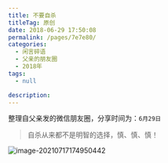 ```yaml
---
title: 不要自杀
titleTag: 原创
date: 2018-06-29 17:50:08
permalink: /pages/7e7e80/
categories: 
  - 闲言碎语
  - 父亲的朋友圈
  - 2018年
tags: 
  - null

description: 
---
```

整理自父亲发的微信朋友圈，分享时间为：`6月29日`

> 自杀从来都不是明智的选择，慎、慎、慎！

![image-20210717174950442](http://t.eryajf.net/imgs/2021/09/ad0cacb11f27c823.jpg)